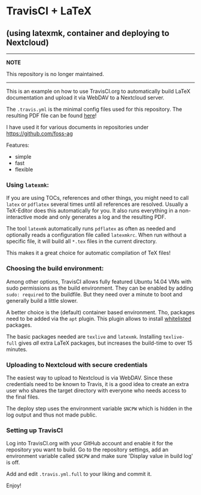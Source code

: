 # TravisCI + LaTeX
## (using latexmk, container and deploying to Nextcloud)

---
**NOTE**

This repository is no longer maintained.

---


This is an example on how to use TravisCI.org to automatically build LaTeX documentation and upload it via WebDAV to a Nextcloud server.

The `.travis.yml` is the minimal config files used for this repository. The resulting PDF file can be found [here](https://cloud.foss-ag.de/index.php/s/U4Czc661GOZBYOG)!

I have used it for various documents in repositories under https://github.com/foss-ag

Features:
  * simple
  * fast
  * flexible

### Using `latexmk`:
If you are using TOCs, references and other things, you might need to call `latex` or `pdflatex` several times until all references are resolved. Usually a TeX-Editor does this automatically for you. It also runs everything in a non-interactive mode and only generates a log and the resulting PDF.

The tool `latexmk` automatically runs `pdflatex` as often as needed and optionally reads a configuration file called `latexmkrc`.
When run without a specific file, it will build all `*.tex` files in the current directory.

This makes it a great choice for automatic compilation of TeX files!

### Choosing the build environment:
Among other options, TravisCI allows fully featured Ubuntu 14.04 VMs with sudo permissions as the build environment. They can be enabled by adding `sudo: required` to the buildfile. But they need over a minute to boot and generally build a little slower.

A better choice is the (default) container based environment. Tho, packages need to be added via the `apt` plugin. This plugin allows to install [whitelisted](https://github.com/travis-ci/apt-package-whitelist/blob/master/ubuntu-trusty) packages.

The basic packages needed are `texlive` and `latexmk`. Installing `texlive-full` gives *all* extra LaTeX packages, but increases the build-time to over 15 minutes.

### Uploading to Nextcloud with secure credentials
The easiest way to upload to Nextcloud is via WebDAV. Since these credentials need to be known to Travis, it is a good idea to create an extra user who shares the target directory with everyone who needs access to the final files.

The deploy step uses the environment variable `$NCPW` which is hidden in the log output and thus not made public.

### Setting up TravisCI
Log into TravisCI.org with your GitHub account and enable it for the repository you want to build. Go to the repository settings, add an environment variable called `$NCPW` and make sure 'Display value in build log' is off.

Add and edit `.travis.yml.full` to your liking and commit it.

Enjoy!

